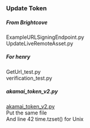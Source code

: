 ### Update Token  ###  
##### From Brightcove #####  
ExampleURLSigningEndpoint.py  
UpdateLiveRemoteAsset.py  
  
##### For henry #####  
GetUrl_test.py  
verification_test.py  

##### akamai_token_v2.py #####  
[akamai_token_v2.py](https://github.com/mozilla/airmozilla/blob/master/airmozilla/base/akamai_token_v2.py)  
Put the same file  
And line 42 time.tzset() for Unix
